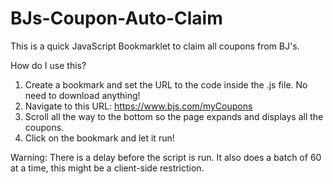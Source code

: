 # BJs-Coupon-Auto-Claim
This is a quick JavaScript Bookmarklet to claim all coupons from BJ's.

How do I use this?
1. Create a bookmark and set the URL to the code inside the .js file. No need to download anything!
2. Navigate to this URL: https://www.bjs.com/myCoupons
3. Scroll all the way to the bottom so the page expands and displays all the coupons.
4. Click on the bookmark and let it run!

Warning: There is a delay before the script is run. It also does a batch of 60 at a time, this might be a client-side restriction. 
